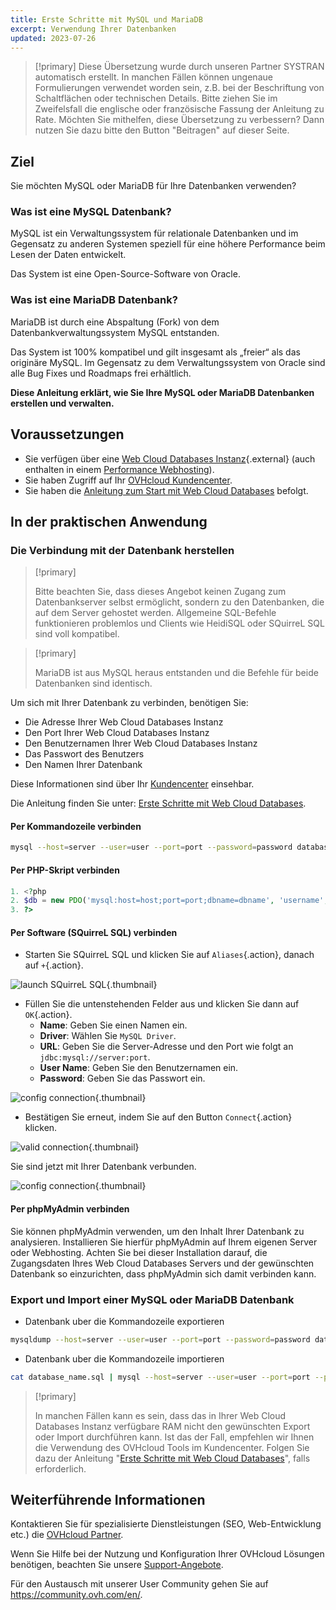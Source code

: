 ```yaml
---
title: Erste Schritte mit MySQL und MariaDB
excerpt: Verwendung Ihrer Datenbanken
updated: 2023-07-26
---
```


> [!primary]
> Diese Übersetzung wurde durch unseren Partner SYSTRAN automatisch erstellt. In manchen Fällen können ungenaue Formulierungen verwendet worden sein, z.B. bei der Beschriftung von Schaltflächen oder technischen Details. Bitte ziehen Sie im Zweifelsfall die englische oder französische Fassung der Anleitung zu Rate. Möchten Sie mithelfen, diese Übersetzung zu verbessern? Dann nutzen Sie dazu bitte den Button "Beitragen" auf dieser Seite.
>

## Ziel

Sie möchten MySQL oder MariaDB für Ihre Datenbanken verwenden?

### Was ist eine MySQL Datenbank?

MySQL ist ein Verwaltungssystem für relationale Datenbanken und im Gegensatz zu anderen Systemen speziell für eine höhere Performance beim Lesen der Daten entwickelt.

Das System ist eine Open-Source-Software von Oracle.

### Was ist eine MariaDB Datenbank?

MariaDB ist durch eine Abspaltung (Fork) von dem Datenbankverwaltungssystem MySQL entstanden.

Das System ist 100% kompatibel und gilt insgesamt als „freier“ als das originäre MySQL. Im Gegensatz zu dem Verwaltungssystem von Oracle sind alle Bug Fixes und Roadmaps frei erhältlich.

**Diese Anleitung erklärt, wie Sie Ihre MySQL oder MariaDB Datenbanken erstellen und verwalten.**

## Voraussetzungen

- Sie verfügen über eine [Web Cloud Databases Instanz](https://www.ovh.de/cloud/cloud-databases/){.external} (auch enthalten in einem [Performance Webhosting](https://www.ovhcloud.com/de/web-hosting/)).
- Sie haben Zugriff auf Ihr [OVHcloud Kundencenter](https://www.ovh.com/auth/?action=gotomanager&from=https://www.ovh.de/&ovhSubsidiary=de).
- Sie haben die [Anleitung zum Start mit Web Cloud Databases](/pages/web_cloud/web_cloud_databases/starting_with_clouddb) befolgt.

## In der praktischen Anwendung

### Die Verbindung mit der Datenbank herstellen

> [!primary]
>
> Bitte beachten Sie, dass dieses Angebot keinen Zugang zum Datenbankserver selbst ermöglicht, sondern zu den Datenbanken, die auf dem Server gehostet werden. Allgemeine SQL-Befehle funktionieren problemlos und Clients wie HeidiSQL oder SQuirreL SQL sind voll kompatibel.
> 

> [!primary]
>
> MariaDB ist aus MySQL heraus entstanden und die Befehle für beide Datenbanken sind identisch.
> 

Um sich mit Ihrer Datenbank zu verbinden, benötigen Sie:

- Die Adresse Ihrer Web Cloud Databases Instanz
- Den Port Ihrer Web Cloud Databases Instanz
- Den Benutzernamen Ihrer Web Cloud Databases Instanz
- Das Passwort des Benutzers
- Den Namen Ihrer Datenbank

Diese Informationen sind über Ihr [Kundencenter](https://www.ovh.com/auth/?action=gotomanager&from=https://www.ovh.de/&ovhSubsidiary=de) einsehbar.

Die Anleitung finden Sie unter: [Erste Schritte mit Web Cloud Databases](/pages/web_cloud/web_cloud_databases/starting_with_clouddb).

#### Per Kommandozeile verbinden

```bash
mysql --host=server --user=user --port=port --password=password database_name
```

#### Per PHP-Skript verbinden

```php
1. <?php
2. $db = new PDO('mysql:host=host;port=port;dbname=dbname', 'username', 'password');
3. ?>
```

#### Per Software (SQuirreL SQL) verbinden

- Starten Sie SQuirreL SQL und klicken Sie auf `Aliases`{.action}, danach auf `+`{.action}.

![launch SQuirreL SQL](images/1.PNG){.thumbnail}

- Füllen Sie die untenstehenden Felder aus und klicken Sie dann auf `OK`{.action}.
    - **Name**: Geben Sie einen Namen ein.
    - **Driver**: Wählen Sie `MySQL Driver`.
    - **URL**: Geben Sie die Server-Adresse und den Port wie folgt an `jdbc:mysql://server:port`.
    - **User Name**: Geben Sie den Benutzernamen ein.
    - **Password**: Geben Sie das Passwort ein.

![config connection](images/2.PNG){.thumbnail}

- Bestätigen Sie erneut, indem Sie auf den Button `Connect`{.action} klicken.

![valid connection](images/3.PNG){.thumbnail}

Sie sind jetzt mit Ihrer Datenbank verbunden.

![config connection](images/4.PNG){.thumbnail}

#### Per phpMyAdmin verbinden

Sie können phpMyAdmin verwenden, um den Inhalt Ihrer Datenbank zu analysieren. Installieren Sie hierfür phpMyAdmin auf Ihrem eigenen Server oder Webhosting. Achten Sie bei dieser Installation darauf, die Zugangsdaten Ihres Web Cloud Databases Servers und der gewünschten Datenbank so einzurichten, dass phpMyAdmin sich damit verbinden kann.

### Export und Import einer MySQL oder MariaDB Datenbank

- Datenbank uber die Kommandozeile exportieren

```bash
mysqldump --host=server --user=user --port=port --password=password database_name > database_name.sql
```

- Datenbank uber die Kommandozeile importieren

```bash
cat database_name.sql | mysql --host=server --user=user --port=port --password=password databse_name
```

> [!primary]
>
> In manchen Fällen kann es sein, dass das in Ihrer Web Cloud Databases Instanz verfügbare RAM nicht den gewünschten Export oder Import durchführen kann. Ist das der Fall, empfehlen wir Ihnen die Verwendung des OVHcloud Tools im Kundencenter. Folgen Sie dazu der Anleitung "[Erste Schritte mit Web Cloud Databases](/pages/web/clouddb/starting_with_clouddb#datenbank-importieren)", falls erforderlich.
>

## Weiterführende Informationen

Kontaktieren Sie für spezialisierte Dienstleistungen (SEO, Web-Entwicklung etc.) die [OVHcloud Partner](https://partner.ovhcloud.com/de/directory/).

Wenn Sie Hilfe bei der Nutzung und Konfiguration Ihrer OVHcloud Lösungen benötigen, beachten Sie unsere [Support-Angebote](https://www.ovhcloud.com/de/support-levels/).

Für den Austausch mit unserer User Community gehen Sie auf <https://community.ovh.com/en/>.